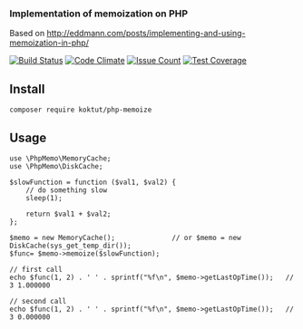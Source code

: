 ### Implementation of memoization on PHP

Based on http://eddmann.com/posts/implementing-and-using-memoization-in-php/

[![Build Status](https://travis-ci.org/koktut/php-memoize.svg?branch=master)](https://travis-ci.org/koktut/php-memoize)
[![Code Climate](https://codeclimate.com/github/koktut/php-memoize/badges/gpa.svg)](https://codeclimate.com/github/koktut/php-memoize)
[![Issue Count](https://codeclimate.com/github/koktut/php-memoize/badges/issue_count.svg)](https://codeclimate.com/github/koktut/php-memoize)
[![Test Coverage](https://codeclimate.com/github/koktut/php-memoize/badges/coverage.svg)](https://codeclimate.com/github/koktut/php-memoize/coverage)

## Install
```
composer require koktut/php-memoize
```

## Usage

```
use \PhpMemo\MemoryCache;
use \PhpMemo\DiskCache;

$slowFunction = function ($val1, $val2) {
    // do something slow
    sleep(1);

    return $val1 + $val2;
};

$memo = new MemoryCache();              // or $memo = new DiskCache(sys_get_temp_dir());
$func= $memo->memoize($slowFunction);

// first call
echo $func(1, 2) . ' ' . sprintf("%f\n", $memo->getLastOpTime());   // 3 1.000000

// second call
echo $func(1, 2) . ' ' . sprintf("%f\n", $memo->getLastOpTime());   // 3 0.000000
```
